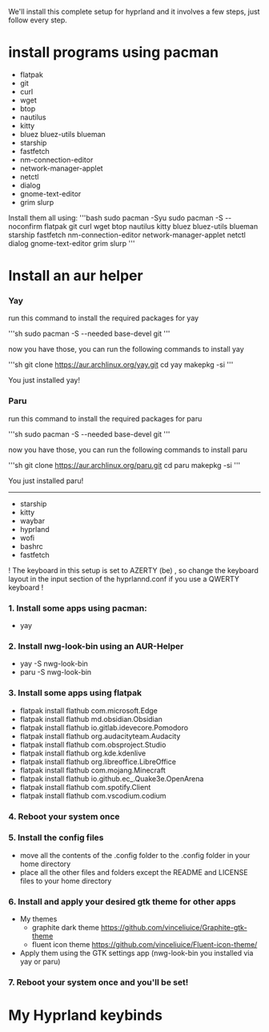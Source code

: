 We'll install this complete setup for hyprland and it involves a few steps, just follow every step.

# install programs using pacman
- flatpak
- git
- curl
- wget
- btop
- nautilus
- kitty
- bluez bluez-utils blueman
- starship
- fastfetch
- nm-connection-editor
- network-manager-applet
- netctl
- dialog
- gnome-text-editor
- grim slurp

Install them all using:
'''bash
sudo pacman -Syu
sudo pacman -S --noconfirm flatpak git curl wget btop nautilus kitty bluez bluez-utils blueman starship fastfetch nm-connection-editor network-manager-applet netctl dialog gnome-text-editor grim slurp
'''

# Install an aur helper
### Yay

run this command to install the required packages for yay

'''sh
sudo pacman -S --needed base-devel git
'''

now you have those, you can run the following commands to install yay

'''sh
git clone https://aur.archlinux.org/yay.git
cd yay
makepkg -si
'''

You just installed yay!

### Paru

run this command to install the required packages for paru

'''sh
sudo pacman -S --needed base-devel git
'''

now you have those, you can run the following commands to install paru

'''sh
git clone https://aur.archlinux.org/paru.git
cd paru
makepkg -si
'''

You just installed paru!

---

- starship
- kitty
- waybar
- hyprland
- wofi
- bashrc
- fastfetch

! The keyboard in this setup is set to AZERTY (be) , so change the keyboard layout in the input section of the hyprlannd.conf if you use a QWERTY keyboard !

### 1. Install some apps using pacman:
- yay

### 2. Install nwg-look-bin using an AUR-Helper
- yay -S nwg-look-bin
- paru -S nwg-look-bin

### 3. Install some apps using flatpak
- flatpak install flathub com.microsoft.Edge
- flatpak install flathub md.obsidian.Obsidian
- flatpak install flathub io.gitlab.idevecore.Pomodoro
- flatpak install flathub org.audacityteam.Audacity
- flatpak install flathub com.obsproject.Studio
- flatpak install flathub org.kde.kdenlive
- flatpak install flathub org.libreoffice.LibreOffice
- flatpak install flathub com.mojang.Minecraft
- flatpak install flathub io.github.ec_.Quake3e.OpenArena
- flatpak install flathub com.spotify.Client
- flatpak install flathub com.vscodium.codium

### 4. Reboot your system once

### 5. Install the config files
- move all the contents of the .config folder to the .config folder in your home directory
- place all the other files and folders except the README and LICENSE files to your home directory

### 6. Install and apply your desired gtk theme for other apps
- My themes
   - graphite dark theme https://github.com/vinceliuice/Graphite-gtk-theme 
   - fluent icon theme https://github.com/vinceliuice/Fluent-icon-theme/
- Apply them using the GTK settings app (nwg-look-bin you installed via yay or paru)

### 7. Reboot your system once and you'll be set!

# My Hyprland keybinds

